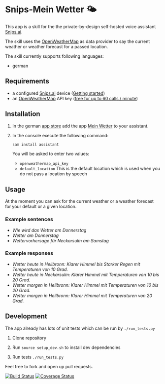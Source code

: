 # Snips-Mein Wetter 🌤

This app is a skill for the the private-by-design self-hosted voice assistant [Snips.ai](https://snips.ai/).

The skill uses the [OpenWeatherMap](https://openweathermap.org/) as data provider to say the current weather or weather forecast for a passed location. 

The skill currently supports following languages:
 - german

## Requirements

 - a configured [Snips.ai](https://snips.ai/) device ([Getting started](https://docs.snips.ai/getting-started))
 - an [OpenWeatherMap](https://openweathermap.org/) API key ([free for up to 60 calls / minute](https://openweathermap.org/price))

## Installation

1. In the german [app store](https://console.snips.ai/) add the app [Mein Wetter](https://console.snips.ai/store/de/skill_40MMMVlkDqV) to your assistant.

2. In the console execute the following command:
    ```bash
    sam install assistant
    ```
    You will be asked to enter two values:
    - `openweathermap_api_key`
    - `default_location`
        This is the default location which is used when you do not pass a location by speech
        

## Usage
At the moment you can ask for the current weather or a weather forecast for your default or a given location.

### Example sentences
- *Wie wird das Wetter am Donnerstag*
- *Wetter am Donnerstag*
- *Wettervorhersage für Neckarsulm am Samstag*

### Example responses
- *Wetter heute in Heilbronn: Klarer Himmel bis Starker Regen mit Temperaturen von 10 Grad.*
- *Wetter heute in Neckarsulm: Klarer Himmel mit Temperaturen von 10 bis 20 Grad.*
- *Wetter morgen in Heilbronn: Klarer Himmel mit Temperaturen von 10 bis 20 Grad.*
- *Wetter morgen in Heilbronn: Klarer Himmel mit Temperaturen von 20 Grad.*

## Development

The app already has lots of unit tests which can be run by `./run_tests.py`

1. Clone repository

2. Run `source setup_dev.sh` to install dev dependencies

3. Run tests `./run_tests.py`

Feel free to fork and open up pull requests.

[![Build Status](https://travis-ci.com/michilehr/snips-my-weather.svg?branch=master)](https://travis-ci.com/michilehr/snips-my-weather) [![Coverage Status](https://coveralls.io/repos/github/michilehr/snips-my-weather/badge.svg)](https://coveralls.io/github/michilehr/snips-my-weather)
